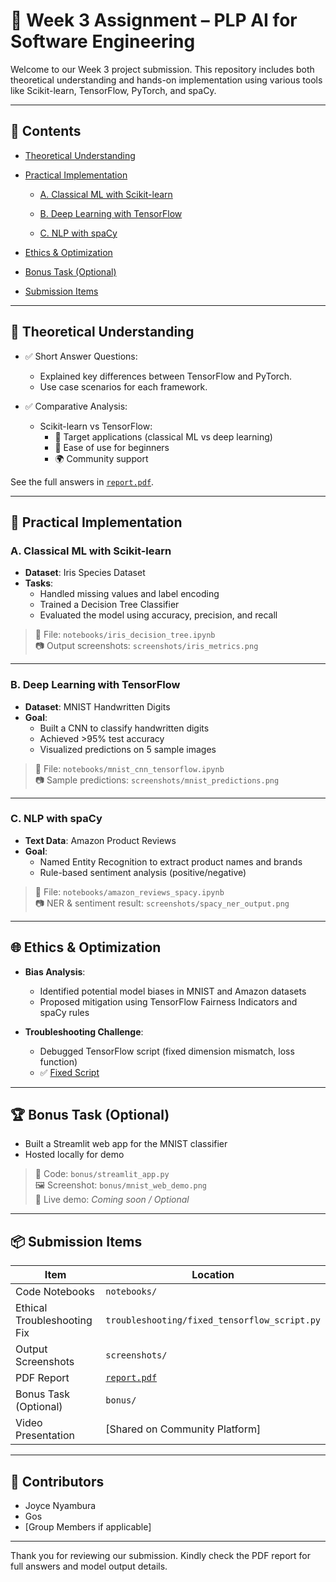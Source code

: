 # 🌸 Week 3 Assignment – PLP AI for Software Engineering

Welcome to our Week 3 project submission. This repository includes both theoretical understanding and hands-on implementation using various tools like Scikit-learn, TensorFlow, PyTorch, and spaCy.

---

## 📘 Contents

- [Theoretical Understanding](#theoretical-understanding)
 
- [Practical Implementation](#practical-implementation)
 
  - [A. Classical ML with Scikit-learn](#a-classical-ml-with-scikit-learn)
    
  - [B. Deep Learning with TensorFlow](#b-deep-learning-with-tensorflow)
    
  - [C. NLP with spaCy](#c-nlp-with-spacy)
    
- [Ethics & Optimization](#ethics--optimization)
  
- [Bonus Task (Optional)](#bonus-task-optional)
  
- [Submission Items](#submission-items)

---

## 🧠 Theoretical Understanding

- ✅ Short Answer Questions:
  - Explained key differences between TensorFlow and PyTorch.
  - Use case scenarios for each framework.

- ✅ Comparative Analysis:
  - Scikit-learn vs TensorFlow:
    - 📌 Target applications (classical ML vs deep learning)
    - 🎯 Ease of use for beginners
    - 🌍 Community support

See the full answers in [`report.pdf`](./report.pdf).

---

## 🔧 Practical Implementation

### A. Classical ML with Scikit-learn

- **Dataset**: Iris Species Dataset
- **Tasks**:
  - Handled missing values and label encoding
  - Trained a Decision Tree Classifier
  - Evaluated the model using accuracy, precision, and recall

> 📁 File: `notebooks/iris_decision_tree.ipynb`  
> 📷 Output screenshots: `screenshots/iris_metrics.png`

---

### B. Deep Learning with TensorFlow

- **Dataset**: MNIST Handwritten Digits
- **Goal**:
  - Built a CNN to classify handwritten digits
  - Achieved >95% test accuracy
  - Visualized predictions on 5 sample images

> 📁 File: `notebooks/mnist_cnn_tensorflow.ipynb`  
> 📷 Sample predictions: `screenshots/mnist_predictions.png`

---

### C. NLP with spaCy

- **Text Data**: Amazon Product Reviews
- **Goal**:
  - Named Entity Recognition to extract product names and brands
  - Rule-based sentiment analysis (positive/negative)

> 📁 File: `notebooks/amazon_reviews_spacy.ipynb`  
> 📷 NER & sentiment result: `screenshots/spacy_ner_output.png`

---

## 🌐 Ethics & Optimization

- **Bias Analysis**:
  - Identified potential model biases in MNIST and Amazon datasets
  - Proposed mitigation using TensorFlow Fairness Indicators and spaCy rules

- **Troubleshooting Challenge**:
  - Debugged TensorFlow script (fixed dimension mismatch, loss function)
  - ✅ [Fixed Script](troubleshooting/fixed_tensorflow_script.py)

---

## 🏆 Bonus Task (Optional)

- Built a Streamlit web app for the MNIST classifier
- Hosted locally for demo

> 📁 Code: `bonus/streamlit_app.py`  
> 🖼 Screenshot: `bonus/mnist_web_demo.png`  
> 🔗 Live demo: *Coming soon / Optional*

---

## 📦 Submission Items

| Item                         | Location                          |
|------------------------------|-----------------------------------|
| Code Notebooks               | `notebooks/`                      |
| Ethical Troubleshooting Fix  | `troubleshooting/fixed_tensorflow_script.py` |
| Output Screenshots           | `screenshots/`                    |
| PDF Report                   | [`report.pdf`](./report.pdf)      |
| Bonus Task (Optional)        | `bonus/`                          |
| Video Presentation           | [Shared on Community Platform]    |

---

## 👥 Contributors

- Joyce Nyambura
- Gos
- [Group Members if applicable]

---

Thank you for reviewing our submission. Kindly check the PDF report for full answers and model output details.



